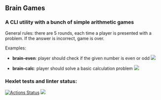 ## Brain Games
### A CLI utility with a bunch of simple arithmetic games
General rules: there are 5 rounds, each time a player is presented with a problem. If the answer is incorrect, game is over.

Examples:

* **brain-even**: player should check if the given number is even or odd 
<a href="https://asciinema.org/a/2iIUP90pOcBQ2Jdex8Z500eoS" target="_blank"><img src="https://asciinema.org/a/2iIUP90pOcBQ2Jdex8Z500eoS.svg" /></a>

* **brain-calc**: player should solve a basic calculation problem
<a href="https://asciinema.org/a/501218" target="_blank"><img src="https://asciinema.org/a/501218.svg" /></a>

### Hexlet tests and linter status:
[![Actions Status](https://github.com/juuliadidenko/python-project-lvl1/workflows/hexlet-check/badge.svg)](https://github.com/juuliadidenko/python-project-lvl1/actions)
<a href="https://codeclimate.com/github/codeclimate/codeclimate/maintainability"><img src="https://api.codeclimate.com/v1/badges/a99a88d28ad37a79dbf6/maintainability" /></a>
